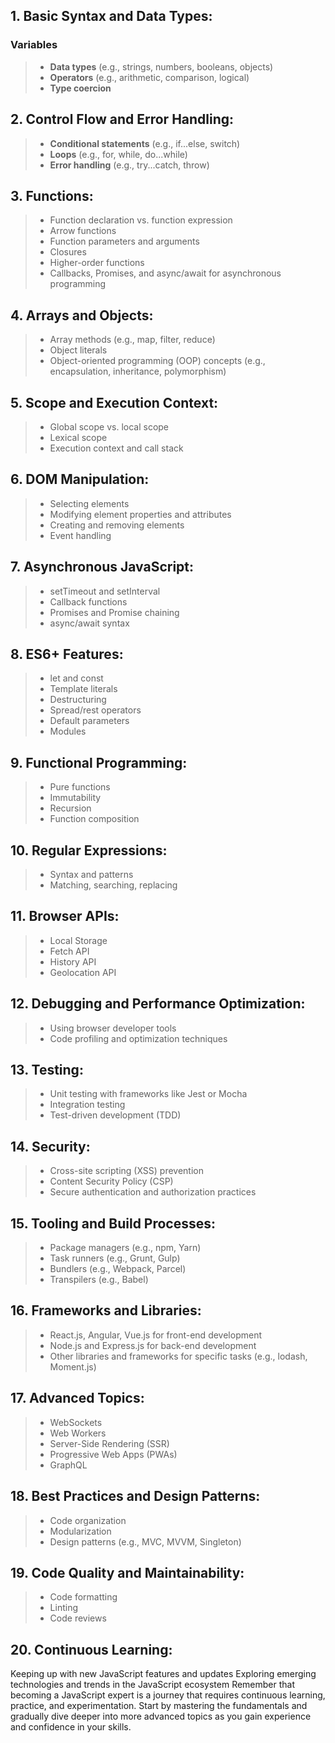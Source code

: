 ## 1. Basic Syntax and Data Types:

### Variables

> - **Data types** (e.g., strings, numbers, booleans, objects)
> - **Operators** (e.g., arithmetic, comparison, logical)
> - **Type coercion**

## 2. Control Flow and Error Handling:

> - **Conditional statements** (e.g., if...else, switch)
> - **Loops** (e.g., for, while, do...while)
> - **Error handling** (e.g., try...catch, throw)

## 3. Functions:

> - Function declaration vs. function expression
> - Arrow functions
> - Function parameters and arguments
> - Closures
> - Higher-order functions
> - Callbacks, Promises, and async/await for asynchronous programming

## 4. Arrays and Objects:

> - Array methods (e.g., map, filter, reduce)
> - Object literals
> - Object-oriented programming (OOP) concepts (e.g., encapsulation, inheritance, polymorphism)

## 5. Scope and Execution Context:

> - Global scope vs. local scope
> - Lexical scope
> - Execution context and call stack

## 6. DOM Manipulation:

> - Selecting elements
> - Modifying element properties and attributes
> - Creating and removing elements
> - Event handling

## 7. Asynchronous JavaScript:

> - setTimeout and setInterval
> - Callback functions
> - Promises and Promise chaining
> - async/await syntax

## 8. ES6+ Features:

> - let and const
> - Template literals
> - Destructuring
> - Spread/rest operators
> - Default parameters
> - Modules

## 9. Functional Programming:

> - Pure functions
> - Immutability
> - Recursion
> - Function composition

## 10. Regular Expressions:

> - Syntax and patterns
> - Matching, searching, replacing

## 11. Browser APIs:

> - Local Storage
> - Fetch API
> - History API
> - Geolocation API

## 12. Debugging and Performance Optimization:

> - Using browser developer tools
> - Code profiling and optimization techniques

## 13. Testing:

> - Unit testing with frameworks like Jest or Mocha
> - Integration testing
> - Test-driven development (TDD)

## 14. Security:

> - Cross-site scripting (XSS) prevention
> - Content Security Policy (CSP)
> - Secure authentication and authorization practices

## 15. Tooling and Build Processes:

> - Package managers (e.g., npm, Yarn)
> - Task runners (e.g., Grunt, Gulp)
> - Bundlers (e.g., Webpack, Parcel)
> - Transpilers (e.g., Babel)

## 16. Frameworks and Libraries:

> - React.js, Angular, Vue.js for front-end development
> - Node.js and Express.js for back-end development
> - Other libraries and frameworks for specific tasks (e.g., lodash, Moment.js)

## 17. Advanced Topics:

> - WebSockets
> - Web Workers
> - Server-Side Rendering (SSR)
> - Progressive Web Apps (PWAs)
> - GraphQL

## 18. Best Practices and Design Patterns:

> - Code organization
> - Modularization
> - Design patterns (e.g., MVC, MVVM, Singleton)

## 19. Code Quality and Maintainability:

> - Code formatting
> - Linting
> - Code reviews

## 20. Continuous Learning:

Keeping up with new JavaScript features and updates
Exploring emerging technologies and trends in the JavaScript ecosystem
Remember that becoming a JavaScript expert is a journey that requires continuous learning, practice, and experimentation. Start by mastering the fundamentals and gradually dive deeper into more advanced topics as you gain experience and confidence in your skills.
